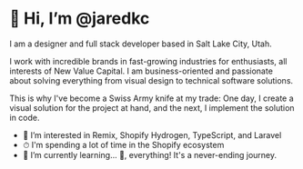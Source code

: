 # 👋 Hi, I’m @jaredkc

I am a designer and full stack developer based in Salt Lake City, Utah.

I work with incredible brands in fast-growing industries for enthusiasts, all interests of New Value Capital. I am business-oriented and passionate about solving everything from visual design to technical software solutions.

This is why I've become a Swiss Army knife at my trade: One day, I create a visual solution for the project at hand, and the next, I implement the solution in code.

- 👀 I’m interested in Remix, Shopify Hydrogen, TypeScript, and Laravel
- ⏱ I'm spending a lot of time in the Shopify ecosystem
- 🌱 I’m currently learning... 🤔, everything! It's a never-ending journey.

<!---
jaredkc/jaredkc is a ✨ special ✨ repository because its `README.md` (this file) appears on your GitHub profile.
You can click the Preview link to take a look at your changes.
--->
